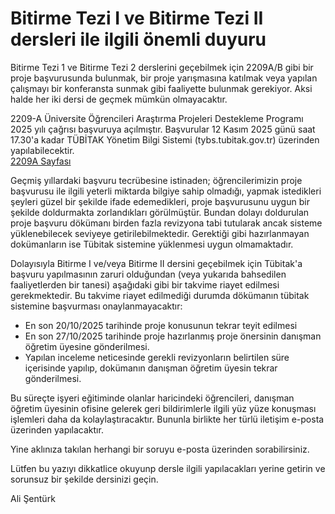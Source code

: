 # Bitirme Tezi I ve Bitirme Tezi II dersleri ile ilgili önemli duyuru

Bitirme Tezi 1 ve Bitirme Tezi 2 derslerini geçebilmek için 2209A/B gibi bir proje başvurusunda bulunmak, bir proje yarışmasına katılmak veya  yapılan çalışmayı bir konferansta sunmak gibi faaliyette bulunmak gerekiyor. Aksi halde her iki dersi de geçmek mümkün olmayacaktır.

2209-A Üniversite Öğrencileri Araştırma Projeleri Destekleme Programı 2025 yılı çağrısı başvuruya açılmıştır. Başvurular 12 Kasım 2025 günü saat 17.30'a kadar TÜBİTAK Yönetim Bilgi Sistemi (tybs.tubitak.gov.tr) üzerinden yapılabilecektir.   
[2209A Sayfası](https://tubitak.gov.tr/tr/burslar/lisans-onlisans/destek-programlari/2209-universite-ogrencileri-arastirma-projeleri-destekleme-programi)

Geçmiş yıllardaki başvuru tecrübesine istinaden; öğrencilerimizin proje başvurusu ile ilgili yeterli miktarda bilgiye sahip olmadığı, yapmak istedikleri şeyleri güzel bir şekilde ifade edemedikleri, proje başvurusunu uygun  bir şekilde doldurmakta zorlandıkları görülmüştür. Bundan dolayı doldurulan proje başvuru dökümanı birden fazla revizyona tabi tutularak ancak sisteme yüklenebilecek seviyeye getirilebilmektedir. Gerektiği gibi hazırlanmayan  dokümanların ise Tübitak sistemine yüklenmesi uygun olmamaktadır.

Dolayısıyla Bitirme I ve/veya Bitirme II dersini geçebilmek için Tübitak'a başvuru yapılmasının zaruri olduğundan (veya yukarıda bahsedilen faaliyetlerden bir tanesi) aşağıdaki gibi bir takvime riayet edilmesi gerekmektedir. Bu takvime riayet  edilmediği durumda dökümanın tübitak sistemine başvurması onaylanmayacaktır:

- En son 20/10/2025 tarihinde proje konusunun tekrar teyit edilmesi
- En son 27/10/2025 tarihinde proje hazırlanmış proje önersinin danışman öğretim üyesine gönderilmesi.
- Yapılan inceleme neticesinde gerekli revizyonların belirtilen süre içerisinde yapılıp, dokümanın danışman öğretim üyesin tekrar gönderilmesi.

Bu süreçte işyeri eğitiminde olanlar haricindeki öğrencileri, danışman öğretim üyesinin ofisine gelerek geri bildirimlerle ilgili yüz yüze konuşması işlemleri daha da kolaylaştıracaktır. Bununla birlikte her türlü iletişim e-posta üzerinden yapılacaktır.

Yine aklınıza takılan herhangi bir soruyu e-posta üzerinden sorabilirsiniz.

Lütfen bu yazıyı dikkatlice okuyunp dersle ilgili yapılacakları yerine getirin ve sorunsuz bir şekilde dersinizi geçin.

Ali Şentürk

